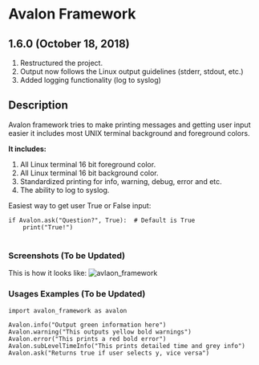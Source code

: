 # Avalon Framework

## 1.6.0 (October 18, 2018)

1. Restructured the project.
1. Output now follows the Linux output guidelines (stderr, stdout, etc.)
1. Added logging functionality (log to syslog)

## Description

Avalon framework tries to make printing messages and
getting user input easier it includes most UNIX terminal background
and foreground colors.

<b>It includes:</b> 
1. All Linux terminal 16 bit foreground color.
1. All Linux terminal 16 bit background color.
1. Standardized printing for info, warning, debug, error and etc.
1. The ability to log to syslog.

Easiest way to get user True or False input:
~~~~
if Avalon.ask("Question?", True):  # Default is True
    print("True!")
~~~~

#
### Screenshots (To be Updated)
This is how it looks like:
![avlaon_framework](https://user-images.githubusercontent.com/21986859/31029604-56f3a1ec-a520-11e7-94fd-361ff9a43ed3.png)


### Usages Examples (To be Updated)
~~~~
import avalon_framework as avalon

Avalon.info("Output green information here")
Avalon.warning("This outputs yellow bold warnings")
Avalon.error("This prints a red bold error")
Avalon.subLevelTimeInfo("This prints detailed time and grey info")
Avalon.ask("Returns true if user selects y, vice versa")
~~~~